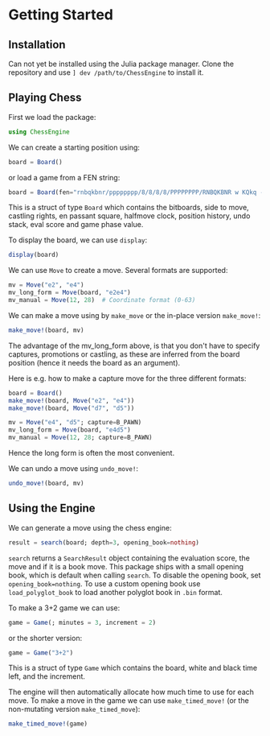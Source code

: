 # Getting Started

## Installation
Can not yet be installed using the Julia package manager. Clone the repository and use `] dev /path/to/ChessEngine` to install it.

## Playing Chess

First we load the package:

```julia
using ChessEngine
```

We can create a starting position using:

```julia
board = Board()
```

or load a game from a FEN string:

```julia
board = Board(fen="rnbqkbnr/pppppppp/8/8/8/8/PPPPPPPP/RNBQKBNR w KQkq - 0 1")
```

This is a struct of type `Board` which contains the bitboards, side to move, castling rights, en passant square, halfmove clock, position history, undo stack, eval score and game phase value.

To display the board, we can use `display`:

```julia
display(board)
```

We can use `Move` to create a move. Several formats are supported:

```julia
mv = Move("e2", "e4")
mv_long_form = Move(board, "e2e4")
mv_manual = Move(12, 28)  # Coordinate format (0-63)
```

We can make a move using by `make_move` or the in-place version `make_move!`:

```julia
make_move!(board, mv)
```

The advantage of the mv_long_form above, is that you don't have to specify captures, promotions or castling, as these are inferred from the board position (hence it needs the board as an argument).

Here is e.g. how to make a capture move for the three different formats:

```julia
board = Board()
make_move!(board, Move("e2", "e4"))
make_move!(board, Move("d7", "d5"))

mv = Move("e4", "d5"; capture=B_PAWN)
mv_long_form = Move(board, "e4d5") 
mv_manual = Move(12, 28; capture=B_PAWN)
```

Hence the long form is often the most convenient.

We can undo a move using `undo_move!`:

```julia
undo_move!(board, mv)
```

## Using the Engine

We can generate a move using the chess engine:

```julia
result = search(board; depth=3, opening_book=nothing)
```

`search` returns a `SearchResult` object containing the evaluation score, the move and if it is a book move. This package ships with a small opening book, which is default when calling `search`. To disable the opening book, set `opening_book=nothing`. To use a custom opening book use `load_polyglot_book` to load another polyglot book in `.bin` format.

To make a 3+2 game we can use:

```julia
game = Game(; minutes = 3, increment = 2)
```

or the shorter version:

```julia
game = Game("3+2")
```

This is a struct of type `Game` which contains the board, white and black time left, and the increment.

The engine will then automatically allocate how much time to use for each move. To make a move in the game we can use `make_timed_move!` (or the non-mutating version `make_timed_move`):

```julia
make_timed_move!(game)
```

